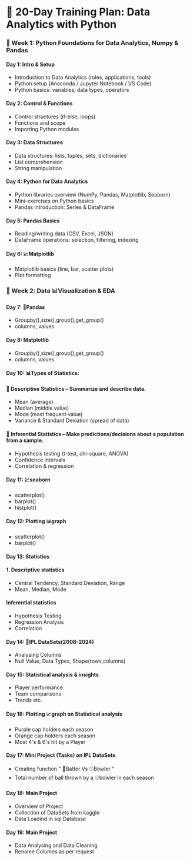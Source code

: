 # 📅 20-Day Training Plan: Data Analytics with Python  
### 📌 Week 1: Python Foundations for Data Analytics, Numpy & Pandas

#### Day 1: Intro & Setup
* Introduction to Data Analytics (roles, applications, tools)  
* Python setup (Anaconda / Jupyter Notebook / VS Code)  
* Python basics: variables, data types, operators

#### Day 2: Control & Functions
* Control structures (if-else, loops)  
* Functions and scope  
* Importing Python modules

#### Day 3: Data Structures
* Data structures: lists, tuples, sets, dictionaries  
* List comprehension  
* String manipulation

#### Day 4: Python for Data Analytics
* Python libraries overview (NumPy, Pandas, Matplotlib, Seaborn)  
* Mini-exercises on Python basics
* Pandas introduction: Series & DataFrame

#### Day 5: Pandas Basics
* Reading/writing data (CSV, Excel, JSON)
* DataFrame operations: selection, filtering, indexing

#### Day 6: 📈Matplotlib
* Matplotlib basics (line, bar, scatter plots)
* Plot formatting

### 📌 Week 2: Data 📊Visualization & EDA

#### Day 7: 🐼Pandas
* Groupby(),size(),group(),get_group()
* columns, values

#### Day 8: Matplotlib
* Groupby(),size(),group(),get_group()
* columns, values

#### Day 10: 📊Types of Statistics:
#### 📌 Descriptive Statistics – Summarize and describe data.
* Mean (average)
* Median (middle value)
* Mode (most frequent value)
* Variance & Standard Deviation (spread of data)

#### 📌 Inferential Statistics – Make predictions/decisions about a population from a sample.
* Hypothesis testing (t-test, chi-square, ANOVA)
* Confidence intervals
* Correlation & regression

#### Day 11: 💹seaborn
* scatterplot()
* barplot()
* histplot()

#### Day 12: Plotting 📊graph
* scatterplot()
* barplot()
  
#### Day 13: Statistics
#### 1. Descriptive statistics
* Central Tendency, Standard Deviation, Range
* Mean, Median, Mode

#### Inferential statistics
* Hypothesis Testing
* Regression Analysis
* Correlation

#### Day 14: 🏏IPL DataSets(2008-2024)
* Analysing Columns
* Null Value, Data Types, Shape(rows,columns)

#### Day 15: Statistical analysis & insights 
*  Player performance
* Team comparisons
* Trends etc.
#### Day 16: Plotting 📈graph on Statistical analysis
* Purple cap holders each season 
* Orange cap holders each season
* Most 4's & 6's hit by a Player

#### Day 17: Mini Project (Tasks) on IPL DataSets
* Creating function " 🏏Batter Vs ⚾Bowler " 
* Total number of ball thrown by a ⚾bowler in each season

#### Day 18: Main Project
* Overview of Project
* Collection of DataSets from kaggle
* Data Loadind in sql Database

#### Day 19: Main Project
* Data Analysing and Data Cleaning 
* Rename Columns as per request


